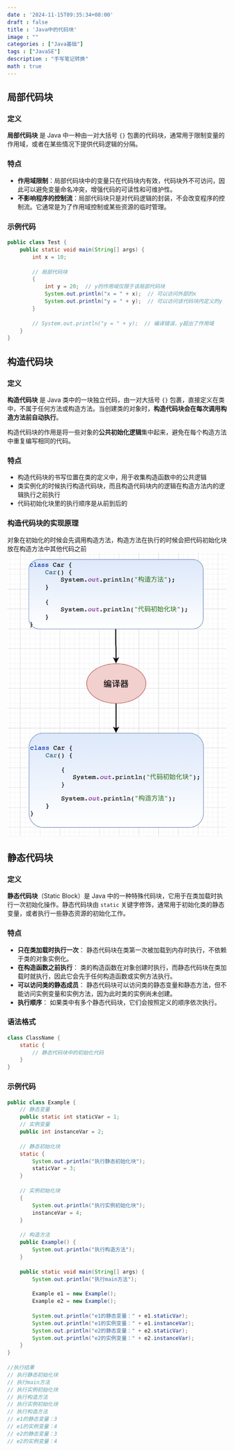 ```yaml
---
date : '2024-11-15T09:35:34+08:00'
draft : false
title : 'Java中的代码块'
image : ""
categories : ["Java基础"]
tags : ["JavaSE"]
description : "手写笔记转换"
math : true
---
```


## 局部代码块

### 定义

**局部代码块** 是 Java 中一种由一对大括号 `{}` 包裹的代码块，通常用于限制变量的作用域，或者在某些情况下提供代码逻辑的分隔。

### 特点

- **作用域限制**：局部代码块中的变量只在代码块内有效，代码块外不可访问，因此可以避免变量命名冲突，增强代码的可读性和可维护性。
- **不影响程序的控制流**：局部代码块只是对代码逻辑的封装，不会改变程序的控制流。它通常是为了作用域控制或某些资源的临时管理。

### 示例代码

```java
public class Test {
    public static void main(String[] args) {
        int x = 10;
        
        // 局部代码块
        {
            int y = 20;  // y的作用域仅限于该局部代码块
            System.out.println("x = " + x);  // 可以访问外部的x
            System.out.println("y = " + y);  // 可以访问该代码块内定义的y
        }

        // System.out.println("y = " + y);  // 编译错误，y超出了作用域
    }
}

```

## 构造代码块

### 定义

**构造代码块** 是 Java 类中的一块独立代码，由一对大括号 `{}` 包裹，直接定义在类中，不属于任何方法或构造方法。当创建类的对象时，**构造代码块会在每次调用构造方法前自动执行**。

构造代码块的作用是将一些对象的**公共初始化逻辑**集中起来，避免在每个构造方法中重复编写相同的代码。

### 特点

- 构造代码块的书写位置在类的定义中，用于收集构造函数中的公共逻辑
- 类实例化的时候执行构造代码块，而且构造代码块内的逻辑在构造方法内的逻辑执行之前执行
- 代码初始化块里的执行顺序是从前到后的

### 构造代码块的实现原理

对象在初始化的时候会先调用构造方法，构造方法在执行的时候会把代码初始化块放在构造方法中其他代码之前![示意图](22-01.png)

## 静态代码块

### 定义

**静态代码块**（Static Block）是 Java 中的一种特殊代码块，它用于在类加载时执行一次初始化操作。静态代码块由 `static` 关键字修饰，通常用于初始化类的静态变量，或者执行一些静态资源的初始化工作。

### 特点

- **只在类加载时执行一次**：
  静态代码块在类第一次被加载到内存时执行，不依赖于类的对象实例化。
- **在构造函数之前执行**：
  类的构造函数在对象创建时执行，而静态代码块在类加载时就执行，因此它会先于任何构造函数或实例方法执行。
- **可以访问类的静态成员**：
  静态代码块可以访问类的静态变量和静态方法，但不能访问实例变量和实例方法，因为此时类的实例尚未创建。
- **执行顺序**：
  如果类中有多个静态代码块，它们会按照定义的顺序依次执行。

### 语法格式

```java
class ClassName {
    static {
        // 静态代码块中的初始化代码
    }
}

```

### 示例代码

```java
public class Example {
    // 静态变量
    public static int staticVar = 1;
    // 实例变量
    public int instanceVar = 2;

    // 静态初始化块
    static {
        System.out.println("执行静态初始化块");
        staticVar = 3;
    }

    // 实例初始化块
    {
        System.out.println("执行实例初始化块");
        instanceVar = 4;
    }

    // 构造方法
    public Example() {
        System.out.println("执行构造方法");
    }

    public static void main(String[] args) {
        System.out.println("执行main方法");

        Example e1 = new Example();
        Example e2 = new Example();

        System.out.println("e1的静态变量：" + e1.staticVar);
        System.out.println("e1的实例变量：" + e1.instanceVar);
        System.out.println("e2的静态变量：" + e2.staticVar);
        System.out.println("e2的实例变量：" + e2.instanceVar);
    }
}

//执行结果
// 执行静态初始化块
// 执行main方法
// 执行实例初始化块
// 执行构造方法
// 执行实例初始化块
// 执行构造方法
// e1的静态变量：3
// e1的实例变量：4
// e2的静态变量：3
// e2的实例变量：4
```


